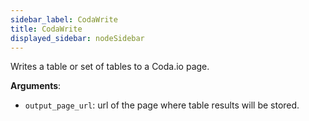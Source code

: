 ```yaml
---
sidebar_label: CodaWrite
title: CodaWrite
displayed_sidebar: nodeSidebar
---
```


Writes a table or set of tables to a Coda.io page.

**Arguments**:

- `output_page_url`: url of the page where table results will be stored.

